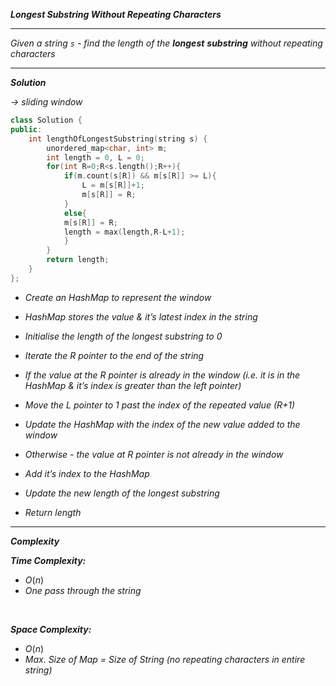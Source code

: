 ***Longest Substring Without Repeating Characters***

- - - 

*Given a string `s` - find the length of the **longest** **substring** without repeating characters*

- - - 

***Solution***

*→ sliding window*

```cpp
class Solution {
public:
    int lengthOfLongestSubstring(string s) {
        unordered_map<char, int> m;
        int length = 0, L = 0;
        for(int R=0;R<s.length();R++){
            if(m.count(s[R]) && m[s[R]] >= L){
                L = m[s[R]]+1;
                m[s[R]] = R;
            }
            else{
            m[s[R]] = R;
            length = max(length,R-L+1);
            }
        }
        return length;
    }
};
```

- *Create an HashMap to represent the window*
- *HashMap stores the value & it’s latest index in the string*
- *Initialise the length of the longest substring to 0*
- *Iterate the R pointer to the end of the string*

- *If the value at the R pointer is already in the window (i.e. it is in the HashMap & it’s index is greater than the left pointer)*
- *Move the L pointer to 1 past the index of the repeated value (R+1)*
- *Update the HashMap with the index of the new value added to the window*

- *Otherwise - the value at R pointer is not already in the window*
- *Add it’s index to the HashMap*
- *Update the new length of the longest substring*

- *Return length*

- - - 

***Complexity***

***Time Complexity:***
- $O(n)$
- *One pass through the string*

<br>

***Space Complexity:***
- $O(n)$
- *Max. Size of Map = Size of String (no repeating characters in entire string)*

